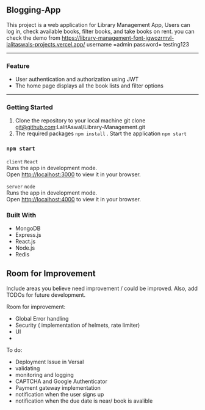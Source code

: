 ## Blogging-App

This project is a web application for  Library Management App, Users can log in, check available books, filter books, and take books on rent.
you can check the demo from https://library-management-font-jgwozrmvl-lalitaswals-projects.vercel.app/
username =admin
password= testing123


---
### Feature
- User authentication and authorization using JWT
- The home page displays all the book lists and filter options

---
### Getting Started
1. Clone the repository to your local machine
  git clone git@github.com:LalitAswal/Library-Management.git
2.  The required packages
  `npm install`
. Start the application `npm start`
### `npm start`
 `client`  `React`\
Runs the app in development mode.\
Open [http://localhost:3000](http://localhost:3000) to view it in your browser.



 `server`  `node`\
Runs the app in development mode.\
Open [http://localhost:4000](http://localhost:4000) to view it in your browser.

### Built With
- MongoDB
- Express.js
- React.js
- Node.js
- Redis

## Room for Improvement

Include areas you believe need improvement / could be improved. Also, add TODOs for future development.

Room for improvement:

-   Global Error handling
-   Security ( implementation of helmets, rate limiter)
-   UI
-   

To do:
-   Deployment Issue in Versal
-   validating
-   monitoring and logging
-   CAPTCHA and Google Authenticator
-   Payment gateway implementation
-   notification when the  user signs up
-   notification when the due date is near/ book is avalible 
  
  

